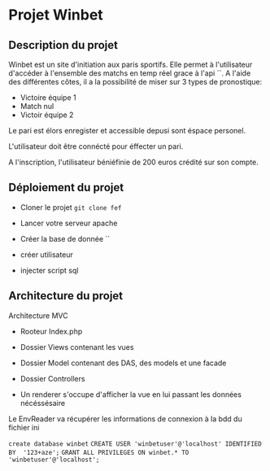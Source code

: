 # Projet Winbet


## Description du projet

Winbet est un site d'initiation aux paris sportifs.
Elle permet à l'utilisateur d'accéder à l'ensemble des matchs en temp réel grace à l'api ``.
A l'aide des différentes côtes, il a la possibilité de miser sur 3 types de pronostique: 
- Victoire équipe 1
- Match nul
- Victoir équipe 2


Le pari est élors enregister et accessible depusi sont éspace personel.

L'utilisateur doit être connécté pour éffecter un pari.

A l'inscription, l'utilisateur béniéfinie de 200 euros crédité sur son compte.

## Déploiement du projet

- Cloner le projet
`git clone fef`

- Lancer votre serveur apache

- Créer la base de donnée
``

- créer utilisateur

- injecter script sql


## Architecture du projet

Architecture MVC

- Rooteur Index.php

- Dossier Views contenant les vues

- Dossier Model contenant des DAS, des models et une facade

- Dossier Controllers

- Un renderer s'occupe d'afficher la vue en lui passant les données nécéssésaire

Le EnvReader va récupérer les informations de connexion à la bdd du fichier ini




`create database winbet`
`CREATE USER 'winbetuser'@'localhost' IDENTIFIED BY  '123+aze';`
`GRANT ALL PRIVILEGES ON winbet.* TO 'winbetuser'@'localhost';`

